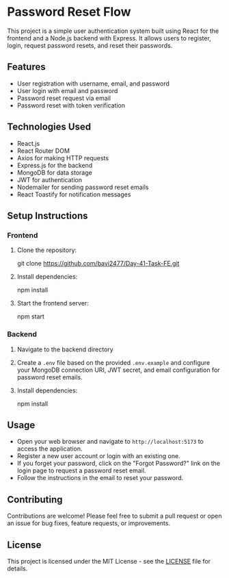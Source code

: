 # Password Reset Flow

This project is a simple user authentication system built using React for the frontend and a Node.js backend with Express. It allows users to register, login, request password resets, and reset their passwords.

## Features

- User registration with username, email, and password
- User login with email and password
- Password reset request via email
- Password reset with token verification

## Technologies Used

- React.js
- React Router DOM
- Axios for making HTTP requests
- Express.js for the backend
- MongoDB for data storage
- JWT for authentication
- Nodemailer for sending password reset emails
- React Toastify for notification messages

## Setup Instructions

### Frontend

1. Clone the repository:
   
   git clone https://github.com/bavi2477/Day-41-Task-FE.git

2. Install dependencies:
   
   npm install

3. Start the frontend server:

   npm start

### Backend

1. Navigate to the backend directory

2. Create a `.env` file based on the provided `.env.example` and  configure your MongoDB connection URI, JWT secret, and email configuration for password reset emails.

3. Install dependencies:
   
   npm install

## Usage

- Open your web browser and navigate to `http://localhost:5173` to access the application.
- Register a new user account or login with an existing one.
- If you forget your password, click on the "Forgot Password?" link on the login page to request a password reset email.
- Follow the instructions in the email to reset your password.

## Contributing

Contributions are welcome! Please feel free to submit a pull request or open an issue for bug fixes, feature requests, or improvements.

## License

This project is licensed under the MIT License - see the [LICENSE](LICENSE) file for details.

